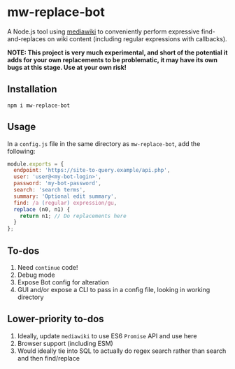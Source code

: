 # mw-replace-bot

A Node.js tool using [mediawiki](https://github.com/oliver-moran/mediawiki)
to conveniently perform expressive find-and-replaces on wiki content
(including regular expressions with callbacks).

**NOTE: This project is very much experimental, and short of the
potential it adds for your own replacements to be problematic, it may
have its own bugs at this stage. Use at your own risk!**

## Installation

```
npm i mw-replace-bot
```

## Usage

In a `config.js` file in the same directory as `mw-replace-bot`,
add the following:

```js
module.exports = {
  endpoint: 'https://site-to-query.example/api.php',
  user: 'user@<my-bot-login>',
  password: 'my-bot-password',
  search: 'search terms',
  summary: 'Optional edit summary',
  find: /a (regular) expression/gu,
  replace (n0, n1) {
    return n1; // Do replacements here
  }
};
```

## To-dos

1. Need `continue` code!
1. Debug mode
1. Expose Bot config for alteration
1. GUI and/or expose a CLI to pass in a config file, looking in working directory

## Lower-priority to-dos

1. Ideally, update `mediawiki` to use ES6 `Promise` API and use here
1. Browser support (including ESM)
1. Would ideally tie into SQL to actually do regex search rather than search
    and then find/replace
